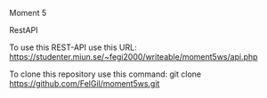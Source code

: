 Moment 5

RestAPI

To use this REST-API use this URL:
https://studenter.miun.se/~fegi2000/writeable/moment5ws/api.php

To clone this repository use this command:
git clone https://github.com/FelGil/moment5ws.git